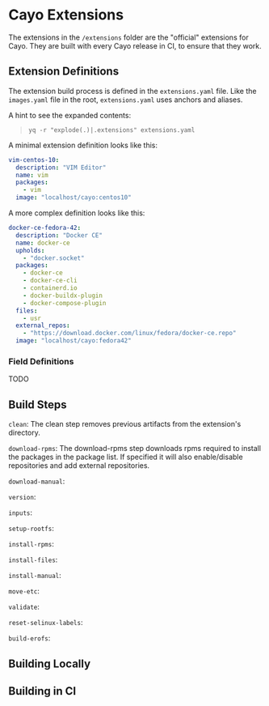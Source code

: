 # Cayo Extensions

The extensions in the `/extensions` folder are the "official" extensions for Cayo. They are built with every Cayo release in CI, to ensure that they work.

## Extension Definitions

The extension build process is defined in the `extensions.yaml` file. Like the `images.yaml` file in the root, `extensions.yaml` uses anchors and aliases.

A hint to see the expanded contents:

> `yq -r "explode(.)|.extensions" extensions.yaml`

A minimal extension definition looks like this:

```yaml
vim-centos-10:
  description: "VIM Editor"
  name: vim
  packages:
    - vim
  image: "localhost/cayo:centos10"
```

A more complex definition looks like this:

```yaml
docker-ce-fedora-42:
  description: "Docker CE"
  name: docker-ce
  upholds:
    - "docker.socket"
  packages:
    - docker-ce
    - docker-ce-cli
    - containerd.io
    - docker-buildx-plugin
    - docker-compose-plugin
  files:
    - usr
  external_repos:
    - "https://download.docker.com/linux/fedora/docker-ce.repo"
  image: "localhost/cayo:fedora42"
```

### Field Definitions

TODO

## Build Steps

`clean`:
The clean step removes previous artifacts from the extension's directory.

`download-rpms`:
The download-rpms step downloads rpms required to install the packages in the package list. If specified it will also enable/disable repositories and add external repositories.

`download-manual`:

`version`:

`inputs`:

`setup-rootfs`:

`install-rpms`:

`install-files`:

`install-manual`:

`move-etc`:

`validate`:

`reset-selinux-labels`:

`build-erofs`:

## Building Locally


## Building in CI